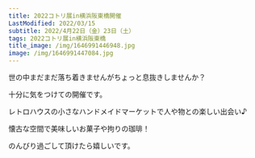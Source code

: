 ```yaml
---
title: 2022コトリ展in横浜阪東橋開催
LastModified: 2022/03/15
subtitle: 2022/4月22日（金）23日（土）
tags: 2022コトリ展in横浜阪東橋
title_image: /img/1646991446948.jpg
image: /img/1646991447084.jpg
---
```

世の中まだまだ落ち着きませんがちょっと息抜きしませんか？

十分に気をつけての開催です。

レトロハウスの小さなハンドメイドマーケットで人や物との楽しい出会い♪

懐古な空間で美味しいお菓子や拘りの珈琲！

のんびり過ごして頂けたら嬉しいです。